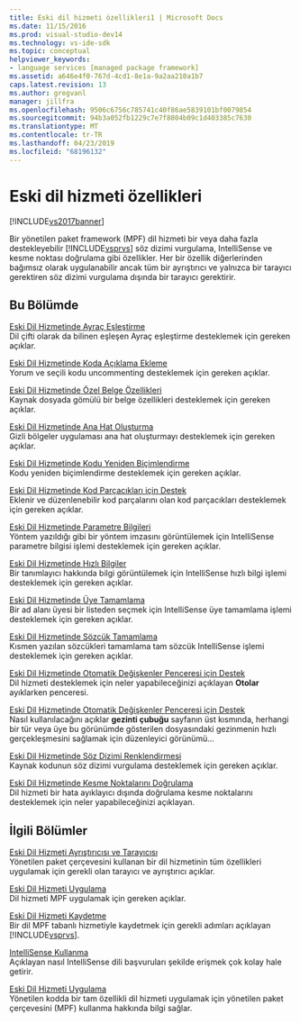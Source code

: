 ```yaml
---
title: Eski dil hizmeti özellikleri1 | Microsoft Docs
ms.date: 11/15/2016
ms.prod: visual-studio-dev14
ms.technology: vs-ide-sdk
ms.topic: conceptual
helpviewer_keywords:
- language services [managed package framework]
ms.assetid: a646e4f0-767d-4cd1-8e1a-9a2aa210a1b7
caps.latest.revision: 13
ms.author: gregvanl
manager: jillfra
ms.openlocfilehash: 9506c6756c785741c40f86ae5839101bf0079854
ms.sourcegitcommit: 94b3a052fb1229c7e7f8804b09c1d403385c7630
ms.translationtype: MT
ms.contentlocale: tr-TR
ms.lasthandoff: 04/23/2019
ms.locfileid: "68196132"
---
```

# <a name="legacy-language-service-features"></a>Eski dil hizmeti özellikleri
[!INCLUDE[vs2017banner](../../includes/vs2017banner.md)]

Bir yönetilen paket framework (MPF) dil hizmeti bir veya daha fazla destekleyebilir [!INCLUDE[vsprvs](../../includes/vsprvs-md.md)] söz dizimi vurgulama, IntelliSense ve kesme noktası doğrulama gibi özellikler. Her bir özellik diğerlerinden bağımsız olarak uygulanabilir ancak tüm bir ayrıştırıcı ve yalnızca bir tarayıcı gerektiren söz dizimi vurgulama dışında bir tarayıcı gerektirir.  
  
## <a name="in-this-section"></a>Bu Bölümde  
 [Eski Dil Hizmetinde Ayraç Eşleştirme](../../extensibility/internals/brace-matching-in-a-legacy-language-service.md)  
 Dil çifti olarak da bilinen eşleşen Ayraç eşleştirme desteklemek için gereken açıklar.  
  
 [Eski Dil Hizmetinde Koda Açıklama Ekleme](../../extensibility/internals/commenting-code-in-a-legacy-language-service.md)  
 Yorum ve seçili kodu uncommenting desteklemek için gereken açıklar.  
  
 [Eski Dil Hizmetinde Özel Belge Özellikleri](../../extensibility/internals/custom-document-properties-in-a-legacy-language-service.md)  
 Kaynak dosyada gömülü bir belge özellikleri desteklemek için gereken açıklar.  
  
 [Eski Dil Hizmetinde Ana Hat Oluşturma](../../extensibility/internals/outlining-in-a-legacy-language-service.md)  
 Gizli bölgeler uygulaması ana hat oluşturmayı desteklemek için gereken açıklar.  
  
 [Eski Dil Hizmetinde Kodu Yeniden Biçimlendirme](../../extensibility/internals/reformatting-code-in-a-legacy-language-service.md)  
 Kodu yeniden biçimlendirme desteklemek için gereken açıklar.  
  
 [Eski Dil Hizmetinde Kod Parçacıkları için Destek](../../extensibility/internals/support-for-code-snippets-in-a-legacy-language-service.md)  
 Eklenir ve düzenlenebilir kod parçalarını olan kod parçacıkları desteklemek için gereken açıklar.  
  
 [Eski Dil Hizmetinde Parametre Bilgileri](../../extensibility/internals/parameter-info-in-a-legacy-language-service2.md)  
 Yöntem yazıldığı gibi bir yöntem imzasını görüntülemek için IntelliSense parametre bilgisi işlemi desteklemek için gereken açıklar.  
  
 [Eski Dil Hizmetinde Hızlı Bilgiler](../../extensibility/internals/quick-info-in-a-legacy-language-service.md)  
 Bir tanımlayıcı hakkında bilgi görüntülemek için IntelliSense hızlı bilgi işlemi desteklemek için gereken açıklar.  
  
 [Eski Dil Hizmetinde Üye Tamamlama](../../extensibility/internals/member-completion-in-a-legacy-language-service.md)  
 Bir ad alanı üyesi bir listeden seçmek için IntelliSense üye tamamlama işlemi desteklemek için gereken açıklar.  
  
 [Eski Dil Hizmetinde Sözcük Tamamlama](../../extensibility/internals/word-completion-in-a-legacy-language-service.md)  
 Kısmen yazılan sözcükleri tamamlama tam sözcük IntelliSense işlemi desteklemek için gereken açıklar.  
  
 [Eski Dil Hizmetinde Otomatik Değişkenler Penceresi için Destek](../../extensibility/internals/support-for-the-autos-window-in-a-legacy-language-service.md)  
 Dil hizmeti desteklemek için neler yapabileceğinizi açıklayan **Otolar** ayıklarken penceresi.  
  
 [Eski Dil Hizmetinde Otomatik Değişkenler Penceresi için Destek](../../extensibility/internals/support-for-the-navigation-bar-in-a-legacy-language-service.md)  
 Nasıl kullanılacağını açıklar **gezinti çubuğu** sayfanın üst kısmında, herhangi bir tür veya üye bu görünümde gösterilen dosyasındaki gezinmenin hızlı gerçekleşmesini sağlamak için düzenleyici görünümü...  
  
 [Eski Dil Hizmetinde Söz Dizimi Renklendirmesi](../../extensibility/internals/syntax-colorizing-in-a-legacy-language-service.md)  
 Kaynak kodunun söz dizimi vurgulama desteklemek için gereken açıklar.  
  
 [Eski Dil Hizmetinde Kesme Noktalarını Doğrulama](../../extensibility/internals/validating-breakpoints-in-a-legacy-language-service.md)  
 Dil hizmeti bir hata ayıklayıcı dışında doğrulama kesme noktalarını desteklemek için neler yapabileceğinizi açıklayan.  
  
## <a name="related-sections"></a>İlgili Bölümler  
 [Eski Dil Hizmeti Ayrıştırıcısı ve Tarayıcısı](../../extensibility/internals/legacy-language-service-parser-and-scanner.md)  
 Yönetilen paket çerçevesini kullanan bir dil hizmetinin tüm özellikleri uygulamak için gerekli olan tarayıcı ve ayrıştırıcı açıklar.  
  
 [Eski Dil Hizmeti Uygulama](../../extensibility/internals/implementing-a-legacy-language-service2.md)  
 Dil hizmeti MPF uygulamak için gereken açıklar.  
  
 [Eski Dil Hizmeti Kaydetme](../../extensibility/internals/registering-a-legacy-language-service1.md)  
 Bir dil MPF tabanlı hizmetiyle kaydetmek için gerekli adımları açıklayan [!INCLUDE[vsprvs](../../includes/vsprvs-md.md)].  
  
 [IntelliSense Kullanma](../../ide/using-intellisense.md)  
 Açıklayan nasıl IntelliSense dili başvuruları şekilde erişmek çok kolay hale getirir.  
  
 [Eski Dil Hizmeti Uygulama](../../extensibility/internals/implementing-a-legacy-language-service1.md)  
 Yönetilen kodda bir tam özellikli dil hizmeti uygulamak için yönetilen paket çerçevesini (MPF) kullanma hakkında bilgi sağlar.
